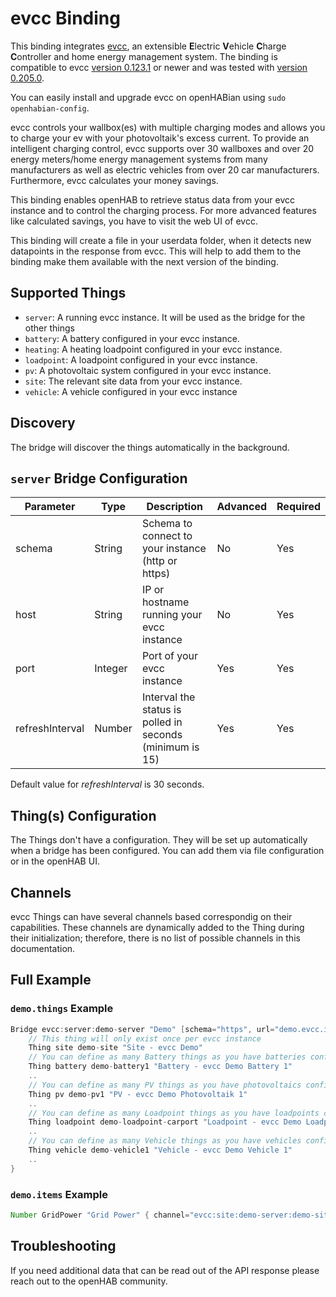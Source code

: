 # evcc Binding

This binding integrates [evcc](https://evcc.io), an extensible **E**lectric **V**ehicle **C**harge **C**ontroller and home energy management system.
The binding is compatible to evcc [version 0.123.1](https://github.com/evcc-io/evcc/releases/tag/0.123.1) or newer and was tested with [version 0.205.0](https://github.com/evcc-io/evcc/releases/tag/0.205.0).

You can easily install and upgrade evcc on openHABian using `sudo openhabian-config`.

evcc controls your wallbox(es) with multiple charging modes and allows you to charge your ev with your photovoltaik's excess current.
To provide an intelligent charging control, evcc supports over 30 wallboxes and over 20 energy meters/home energy management systems from many manufacturers as well as electric vehicles from over 20 car manufacturers.
Furthermore, evcc calculates your money savings.

This binding enables openHAB to retrieve status data from your evcc instance and to control the charging process.
For more advanced features like calculated savings, you have to visit the web UI of evcc.

This binding will create a file in your userdata folder, when it detects new datapoints in the response from evcc.
This will help to add them to the binding make them available with the next version of the binding.

## Supported Things

- `server`: A running evcc instance. It will be used as the bridge for the other things
- `battery`: A battery configured in your evcc instance.
- `heating`: A heating loadpoint configured in your evcc instance.
- `loadpoint`: A loadpoint configured in your evcc instance.
- `pv`: A photovoltaic system configured in your evcc instance.
- `site`: The relevant site data from your evcc instance.
- `vehicle`: A vehicle configured in your evcc instance

## Discovery

The bridge will discover the things automatically in the background.

## `server` Bridge Configuration

| Parameter       | Type    | Description                                              | Advanced | Required |
|-----------------|---------|----------------------------------------------------------|----------|----------|
| schema          | String  | Schema to connect to your instance (http or https)       | No       | Yes      |
| host            | String  | IP or hostname running your  evcc instance               | No       | Yes      |
| port            | Integer | Port of your evcc instance                               | Yes      | Yes      |
| refreshInterval | Number  | Interval the status is polled in seconds (minimum is 15) | Yes      | Yes      |

Default value for _refreshInterval_ is 30 seconds.

## Thing(s) Configuration

The Things don't have a configuration. They will be set up automatically when a bridge has been configured.
You can add them via file configuration or in the openHAB UI.

## Channels

evcc Things can have several channels based correspondig on their capabilities.
These channels are dynamically added to the Thing during their initialization; therefore, there is no list of possible channels in this documentation.

## Full Example

### `demo.things` Example

```java
Bridge evcc:server:demo-server "Demo" [schema="https", url="demo.evcc.io", port=80, refreshInterval=30] {
    // This thing will only exist once per evcc instance
    Thing site demo-site "Site - evcc Demo"
    // You can define as many Battery things as you have batteries configured in your evcc instance
    Thing battery demo-battery1 "Battery - evcc Demo Battery 1"
    ..
    // You can define as many PV things as you have photovoltaics configured in your evcc instance
    Thing pv demo-pv1 "PV - evcc Demo Photovoltaik 1"
    ..
    // You can define as many Loadpoint things as you have loadpoints configured in your evcc instance
    Thing loadpoint demo-loadpoint-carport "Loadpoint - evcc Demo Loadpoint 1"
    ..
    // You can define as many Vehicle things as you have vehicles configured in your evcc instance
    Thing vehicle demo-vehicle1 "Vehicle - evcc Demo Vehicle 1"
    ..
}
```

### `demo.items` Example

```java
Number GridPower "Grid Power" { channel="evcc:site:demo-server:demo-site:site-grid-power" }
```

## Troubleshooting

If you need additional data that can be read out of the API response please reach out to the openHAB community.

